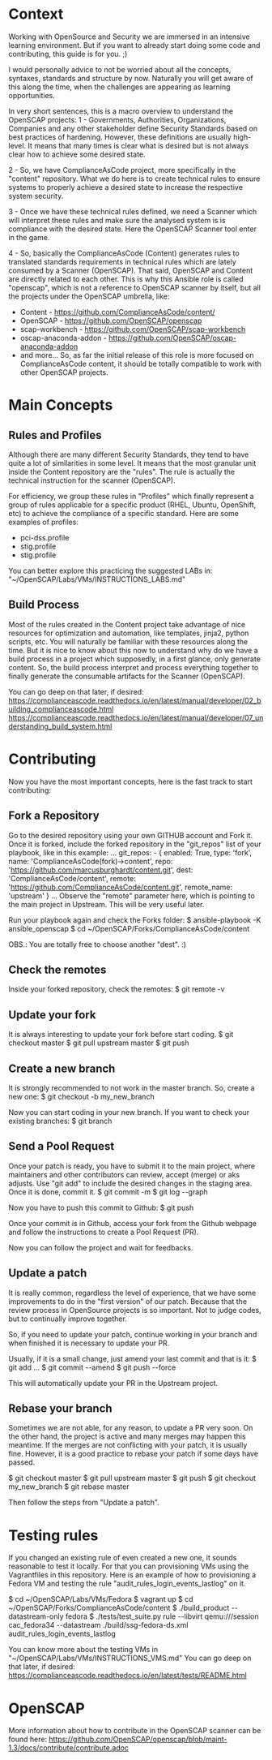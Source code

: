 # Context
Working with OpenSource and Security we are immersed in an intensive learning environment.
But if you want to already start doing some code and contributing, this guide is for you. ;)

I would personally advice to not be worried about all the concepts, syntaxes, standards and
structure by now. Naturally you will get aware of this along the time, when the challenges
are appearing as learning opportunities.

In very short sentences, this is a macro overview to understand the OpenSCAP projects:
1 - Governments, Authorities, Organizations, Companies and any other stakeholder define
Security Standards based on best practices of hardening. However, these definitions are
usually high-level. It means that many times is clear what is desired but is not always
clear how to achieve some desired state.

2 - So, we have ComplianceAsCode project, more specifically in the "content" repository.
What we do here is to create technical rules to ensure systems to properly achieve a
desired state to increase the respective system security.

3 - Once we have these technical rules defined, we need a Scanner which will interpret
these rules and make sure the analysed system is is compliance with the desired state.
Here the OpenSCAP Scanner tool enter in the game.

4 - So, basically the ComplianceAsCode (Content) generates rules to translated standards
requirements in technical rules which are lately consumed by a Scanner (OpenSCAP). That
said, OpenSCAP and Content are directly related to each other. This is why this Ansible
role is called "openscap", which is not a reference to OpenSCAP scanner by itself, but
all the projects under the OpenSCAP umbrella, like:
- Content - https://github.com/ComplianceAsCode/content/
- OpenSCAP - https://github.com/OpenSCAP/openscap
- scap-workbench - https://github.com/OpenSCAP/scap-workbench
- oscap-anaconda-addon - https://github.com/OpenSCAP/oscap-anaconda-addon
- and more...
So, as far the initial release of this role is more focused on ComplianceAsCode content,
it should be totally compatible to work with other OpenSCAP projects.

# Main Concepts
## Rules and Profiles
Although there are many different Security Standards, they tend to have quite a lot of
similarities in some level. It means that the most granular unit inside the Content repository
are the "rules". The rule is actually the technical instruction for the scanner (OpenSCAP).

For efficiency, we group these rules in "Profiles" which finally represent a group of rules
applicable for a specific product (RHEL, Ubuntu, OpenShift, etc) to achieve the compliance
of a specific standard. Here are some examples of profiles:
- pci-dss.profile
- stig.profile
- stig.profile

You can better explore this practicing the suggested LABs in:
"~/OpenSCAP/Labs/VMs/INSTRUCTIONS_LABS.md"

## Build Process
Most of the rules created in the Content project take advantage of nice resources for
optimization and automation, like templates, jinja2, python scripts, etc. You will naturally
be familiar with these resources along the time. But it is nice to know about this now to
understand why do we have a build process in a project which supposedly, in a first glance,
only generate content. So, the build process interpret and process everything together to
finally generate the consumable artifacts for the Scanner (OpenSCAP).

You can go deep on that later, if desired:
https://complianceascode.readthedocs.io/en/latest/manual/developer/02_building_complianceascode.html
https://complianceascode.readthedocs.io/en/latest/manual/developer/07_understanding_build_system.html

# Contributing
Now you have the most important concepts, here is the fast track to start contributing:

## Fork a Repository
Go to the desired repository using your own GITHUB account and Fork it.
Once it is forked, include the forked repository in the "git_repos" list of your playbook,
like in this example:
...
    git_repos:
      - { enabled: True, type: 'fork', name: 'ComplianceAsCode(fork)->content',
          repo: 'https://github.com/marcusburghardt/content.git',
          dest: 'ComplianceAsCode/content',
          remote: 'https://github.com/ComplianceAsCode/content.git',
          remote_name: 'upstream' }
...
Observe the "remote" parameter here, which is pointing to the main project in Upstream.
This will be very useful later.

Run your playbook again and check the Forks folder:
$ ansible-playbook -K ansible_openscap
$ cd ~/OpenSCAP/Forks/ComplianceAsCode/content

OBS.: You are totally free to choose another "dest". :)

## Check the remotes
Inside your forked repository, check the remotes:
$ git remote -v

## Update your fork
It is always interesting to update your fork before start coding.
$ git checkout master
$ git pull upstream master
$ git push

## Create a new branch
It is strongly recommended to not work in the master branch. So, create a new one:
$ git checkout -b my_new_branch

Now you can start coding in your new branch.
If you want to check your existing branches:
$ git branch

## Send a Pool Request
Once your patch is ready, you have to submit it to the main project, where maintainers
and other contributors can review, accept (merge) or aks adjusts.
Use "git add" to include the desired changes in the staging area.
Once it is done, commit it.
$ git commit -m
$ git log --graph

Now you have to push this commit to Github:
$ git push

Once your commit is in Github, access your fork from the Github webpage and follow the
instructions to create a Pool Request (PR).

Now you can follow the project and wait for feedbacks.

## Update a patch
It is really common, regardless the level of experience, that we have some improvements
to do in the "first version" of our patch. Because that the review process in OpenSource
projects is so important. Not to judge codes, but to continually improve together.

So, if you need to update your patch, continue working in your branch and when finished
it is necessary to update your PR.

Usually, if it is a small change, just amend your last commit and that is it:
$ git add ...
$ git commit --amend
$ git push --force

This will automatically update your PR in the Upstream project.

## Rebase your branch
Sometimes we are not able, for any reason, to update a PR very soon. On the other hand,
the project is active and many merges may happen this meantime. If the merges are not
conflicting with your patch, it is usually fine. However, it is a good practice to rebase
your patch if some days have passed.

$ git checkout master
$ git pull upstream master
$ git push
$ git checkout my_new_branch
$ git rebase master

Then follow the steps from "Update a patch".

# Testing rules
If you changed an existing rule of even created a new one, it sounds reasonable to test
it locally. For that you can provisioning VMs using the Vagrantfiles in this repository.
Here is an example of how to provisioning a Fedora VM and testing the rule
"audit_rules_login_events_lastlog" on it.

$ cd ~/OpenSCAP/Labs/VMs/Fedora
$ vagrant up
$ cd ~/OpenSCAP/Forks/ComplianceAsCode/content
$ ./build_product --datastream-only fedora
$ ./tests/test_suite.py rule --libvirt qemu:///session cac_fedora34 --datastream ./build/ssg-fedora-ds.xml audit_rules_login_events_lastlog

You can know more about the testing VMs in "~/OpenSCAP/Labs/VMs/INSTRUCTIONS_VMS.md"
You can go deep on that later, if desired:
https://complianceascode.readthedocs.io/en/latest/tests/README.html

# OpenSCAP
More information about how to contribute in the OpenSCAP scanner can be found here:
https://github.com/OpenSCAP/openscap/blob/maint-1.3/docs/contribute/contribute.adoc